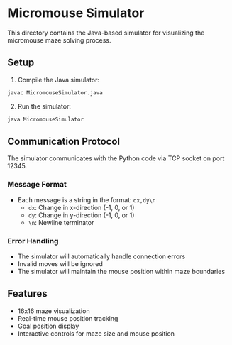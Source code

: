# Micromouse Simulator

This directory contains the Java-based simulator for visualizing the micromouse maze solving process.

## Setup

1. Compile the Java simulator:
```bash
javac MicromouseSimulator.java
```

2. Run the simulator:
```bash
java MicromouseSimulator
```

## Communication Protocol

The simulator communicates with the Python code via TCP socket on port 12345.

### Message Format
- Each message is a string in the format: `dx,dy\n`
  - `dx`: Change in x-direction (-1, 0, or 1)
  - `dy`: Change in y-direction (-1, 0, or 1)
  - `\n`: Newline terminator

### Error Handling
- The simulator will automatically handle connection errors
- Invalid moves will be ignored
- The simulator will maintain the mouse position within maze boundaries

## Features
- 16x16 maze visualization
- Real-time mouse position tracking
- Goal position display
- Interactive controls for maze size and mouse position 